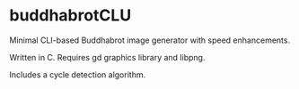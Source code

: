 # buddhabrotCLU
Minimal CLI-based Buddhabrot image generator with speed enhancements.

Written in C. Requires gd graphics library and libpng.

Includes a cycle detection algorithm.
